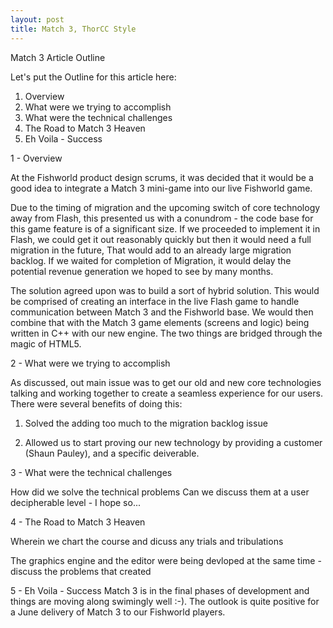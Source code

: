 ```yaml
---
layout: post
title: Match 3, ThorCC Style
---
```


Match 3 Article Outline

  Let's put the Outline for this article here:
  1. Overview
  2. What were we trying to accomplish
  3. What were the technical challenges
  4. The Road to Match 3 Heaven
  5. Eh Voila - Success


1 - Overview

At the Fishworld product design scrums, it was decided that it would be a good idea to integrate a Match 3 mini-game into our live Fishworld game.

Due to the timing of migration and the upcoming switch of core technology away from Flash, this presented us with a conundrom - the code base for this game feature is of a significant size. If we proceeded to implement it in Flash, we could get it out reasonably quickly but then it would need a full migration in the future, That would add to an already large migration backlog. If we waited for completion of Migration, it would delay the potential revenue generation we hoped to see by many months.

The solution agreed upon was to build a sort of hybrid solution. This would be comprised of creating an interface in the live Flash game to handle communication between Match 3 and the Fishworld base. We would then combine that with the Match 3 game elements (screens and logic) being written in C++ with our new engine. The two things are bridged through the magic of HTML5.

2 - What were we trying to accomplish

As discussed, out main issue was to get our old and new core technologies talking and working together to create a seamless experience for our users. There were several benefits of doing this:

  1. Solved the adding too much to the migration backlog issue

  2. Allowed us to start proving our new technology by providing a customer (Shaun Pauley), and a specific deiverable.

3 - What were the technical challenges

How did we solve the technical problems
Can we discuss them at a user decipherable level - I hope so...


4 - The Road to Match 3 Heaven

Wherein we chart the course and dicuss any trials and tribulations

The graphics engine and the editor were being devloped at the same time - discuss the problems that created



5 - Eh Voila - Success
Match 3 is in the final phases of development and things are moving along swimingly well :-). The outlook is quite positive for a June delivery of Match 3 to our Fishworld players. 










[^fn-sample_footnote]: Handy! Now click the return link to go back.
